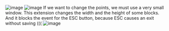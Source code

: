 ![image](https://github.com/user-attachments/assets/2258ae9d-1e9f-4744-ab8e-c47a3042874e)
![image](https://github.com/user-attachments/assets/061d5831-4526-4476-9d70-57d3af1d7b36)
If we want to change the points, we must use a very small window. This extension changes the width and the height of some blocks. And it blocks the event for the ESC button, because ESC causes an exit without saving (((
![image](https://github.com/user-attachments/assets/c6237b99-1d38-4ce5-a7c6-22393b380d93)
